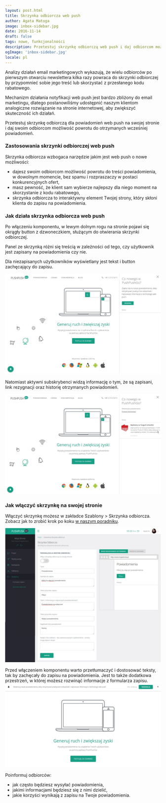 ```yaml
---
layout: post.html
title: Skrzynka odbiorcza web push
author: Agata Matoga
image: inbox-sidebar.jpg
date: 2016-11-14
draft: false
tags: nowe, funkcjonalności
description: Przetestuj skrzynkę odbiorczą web push i daj odbiorcom możliwość powrotu do kodów rabatowych w wygodnym dla nich czasie.
ogImage: 'inbox-sidebar.jpg'
locale: pl
---
```


Analizy działań email marketingowych wykazują, że wielu odbiorców po pierwszym otwarciu newslettera kilka razy powraca do skrzynki odbiorczej by przypomnieć sobie jego treść lub skorzystać z przesłanego kodu rabatowego.

Mechanizm działania notyfikacji web push jest bardzo zbliżony do email marketingu, dlatego postanowiliśmy udostępnić naszym klientom analogiczne rozwiązanie na stronie internetowej, aby zwiększyć skuteczność ich działań.

Przetestuj skrzynkę odbiorczą dla powiadomień web push na swojej stronie i daj swoim odbiorcom możliwość powrotu do otrzymanych wcześniej powiadomień.

### Zastosowania skrzynki odbiorczej web push

Skrzynka odbiorcza wzbogaca narzędzie jakim jest web push o nowe możliwości:

- dajesz swoim odbiorcom możliwość powrotu do treści powiadomienia, w dowolnym momencie, bez spamu i rozpraszaczy w postaci konkurencyjnych ofert,
- masz pewność, że klient sam wybierze najlepszy dla niego moment na skorzystanie z kodu rabatowego,
- skrzynka odbiorcza to interaktywny element Twojej strony, który skłoni klienta do zapisu na powiadomienia.

### Jak działa skrzynka odbiorcza web push

Po włączeniu komponentu, w lewym dolnym rogu na stronie pojawi się okrągły button z dzwoneczkiem, służącym do otwierania skrzynki odbiorczej.

Panel ze skrzynką różni się treścią w zależności od tego, czy użytkownik jest zapisany na powiadomienia czy nie.

Dla niezapisanych użytkowników wyświetlany jest tekst i button zachęcający do zapisu.

![Alt](sidebar2.jpg "Inbox sidebar configuration")

Natomiast aktywni subskrybenci widzą informację o tym, że są zapisani, link rezygnacji oraz historię otrzymanych powiadomień.

![Alt](sidebar.jpg "Inbox sidebar configuration")

### Jak włączyć skrzynkę na swojej stronie

Włączyć skrzynkę możesz w zakładce Szablony > Skrzynka odbiorcza. Zobacz jak to zrobić krok po koku [w naszym poradniku](../../../pages/documentation/#inbox_sidebar).

![Alt](sidebar-configuration.jpg "Inbox sidebar configuration")

Przed włączeniem komponentu warto przetłumaczyć i dostosować teksty, tak by zachęcały do zapisu na powiadomienia. Jest to także dodatkowa przestrzeń, w której możesz rozwinąć informacje z formularza zapisu.
![Alt](belt.jpg "Inbox sidebar configuration")

Poinformuj odbiorców:

- jak często będziesz wysyłać powiadomienia,
- jakimi informacjami będziesz się z nimi dzielić,
- jakie korzyści wynikają z zapisu na Twoje powiadomienia.

